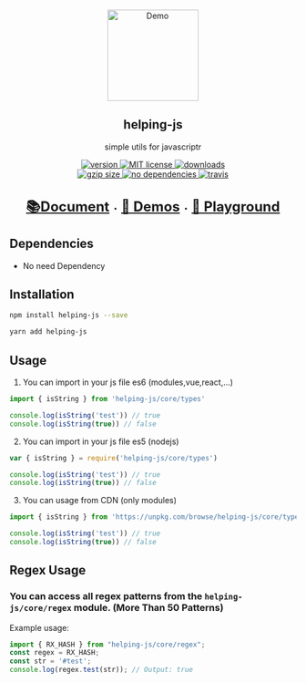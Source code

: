 
<br>
<p align="center">
  <a href="https://github.com/parsajiravand/helping-js"><img src="https://i.ibb.co/7RkRvX0/helping-js-icon.png" alt="Demo" width="160"></a>
  <h2 align="center">helping-js</h2>
  <p align="center">simple utils for javascriptr</p>
</p>

<p align="center">
  <a href="https://www.npmjs.com/package/helping-js">
    <img src="https://img.shields.io/npm/v/helping-js.svg?style=flat-square" alt="version">
  </a>
  <a href="https://github.com/parsajiravand/helping-js/blob/master/LICENSE">
    <img src="https://img.shields.io/npm/l/helping-js.svg?style=flat-square" alt="MIT license">
  </a>
  <a href="http://npmcharts.com/compare/helping-js">
    <img src="https://img.shields.io/npm/dm/helping-js.svg?style=flat-square" alt="downloads">
  </a>
  <br>
  <a href="https://unpkg.com/helping-js/core/">
    <img src="http://img.badgesize.io/https://unpkg.com/helping-js/core?compression=gzip&label=gzip%20size&style=flat-square" alt="gzip size">
  </a>
  <a href="https://github.com/parsajiravand/helping-js/blob/master/package.json">
    <img src="https://img.shields.io/badge/dependencies-none-lightgrey.svg?style=flat-square" alt="no dependencies">
  </a>
  <a href="https://travis-ci.org/parsajiravand/helping-js">
    <img src="https://img.shields.io/travis/parsajiravand/helping-js.svg?style=flat-square" alt="travis">
  </a>
</p>

<p align="center">
  <br>
  <strong>
  <a style="font-size:24px" href="https://helping-js.netlify.app/usage/#installation"> 📚Document</a> ・
  <a style="font-size:24px" href="https://helping-js.netlify.app/usage/#installation">🔎 Demos</a> ・
  <a style="font-size:24px" href="https://helping-js.netlify.app/usage/#installation"> 🔬 Playground</a>
  </strong>
</p>

## Dependencies
- No need Dependency

## Installation
```bash
npm install helping-js --save
```
```bash
yarn add helping-js
```
## Usage
1. You can import in your js file es6 (modules,vue,react,...)

```javascript
import { isString } from 'helping-js/core/types'

console.log(isString('test')) // true
console.log(isString(true)) // false
```
2. You can import in your js file es5 (nodejs)
```javascript
var { isString } = require('helping-js/core/types')

console.log(isString('test')) // true
console.log(isString(true)) // false
```
3. You can usage from CDN (only modules)
```javascript
import { isString } from 'https://unpkg.com/browse/helping-js/core/types.js'

console.log(isString('test')) // true
console.log(isString(true)) // false
```

## Regex Usage
### You can access all regex patterns from the `helping-js/core/regex` module. (More Than 50 Patterns)

Example usage:
```javascript
import { RX_HASH } from "helping-js/core/regex";
const regex = RX_HASH;
const str = '#test';
console.log(regex.test(str)); // Output: true
```
